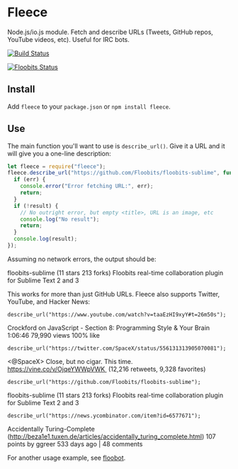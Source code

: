# Fleece

Node.js/io.js module. Fetch and describe URLs (Tweets, GitHub repos, YouTube videos, etc). Useful for IRC bots.

[![Build Status](https://travis-ci.org/Floobits/node-fleece.svg)](https://travis-ci.org/Floobits/node-fleece)

[![Floobits Status](https://floobits.com/Floobits/node-fleece.svg)](https://floobits.com/Floobits/node-fleece/redirect)

## Install

Add `fleece` to your `package.json` or `npm install fleece`.

## Use

The main function you'll want to use is `describe_url()`. Give it a URL and it will give you a one-line description:

```javascript
let fleece = require("fleece");
fleece.describe_url("https://github.com/Floobits/floobits-sublime", function (err, result) {
  if (err) {
    console.error("Error fetching URL:", err);
    return;
  }
  if (!result) {
    // No outright error, but empty <title>, URL is an image, etc
    console.log("No result");
    return;
  }
  console.log(result);
});
```

Assuming no network errors, the output should be:

floobits-sublime (11 stars 213 forks) Floobits real-time collaboration plugin for Sublime Text 2 and 3

This works for more than just GitHub URLs. Fleece also supports Twitter, YouTube, and Hacker News:

`describe_url("https://www.youtube.com/watch?v=taaEzHI9xyY#t=26m50s");`

Crockford on JavaScript - Section 8: Programming Style & Your Brain 1:06:46 79,990 views 100% like

`describe_url("https://twitter.com/SpaceX/status/556131313905070081");`

<@SpaceX> Close, but no cigar. This time. https://vine.co/v/OjqeYWWpVWK  (12,216 retweets, 9,328 favorites)

`describe_url("https://github.com/Floobits/floobits-sublime");`

floobits-sublime (11 stars 213 forks) Floobits real-time collaboration plugin for Sublime Text 2 and 3

`describe_url("https://news.ycombinator.com/item?id=6577671");`

Accidentally Turing-Complete (http://beza1e1.tuxen.de/articles/accidentally_turing_complete.html) 107 points by ggreer 533 days ago  | 48 comments

For another usage example, see [floobot](https://github.com/Floobits/floobot/blob/c02905bbdcc4eaee57ce9e7275cfbf954d4bef53/lib/server.js#L104).
